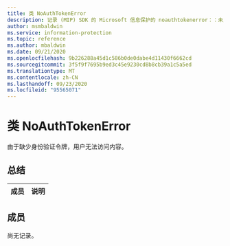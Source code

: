 ```yaml
---
title: 类 NoAuthTokenError
description: 记录 (MIP) SDK 的 Microsoft 信息保护的 noauthtokenerror：：未定义的类。
author: msmbaldwin
ms.service: information-protection
ms.topic: reference
ms.author: mbaldwin
ms.date: 09/21/2020
ms.openlocfilehash: 9b226288a45d1c586b0de0dabe4d11430f6662cd
ms.sourcegitcommit: 3f5f9f7695b9ed3c45e9230cd8b8cb39a1c5a5ed
ms.translationtype: MT
ms.contentlocale: zh-CN
ms.lasthandoff: 09/23/2020
ms.locfileid: "95565071"
---
```

# <a name="class-noauthtokenerror"></a>类 NoAuthTokenError 
由于缺少身份验证令牌，用户无法访问内容。
  
## <a name="summary"></a>总结
 成员                        | 说明                                
--------------------------------|---------------------------------------------
  
## <a name="members"></a>成员
尚无记录。
